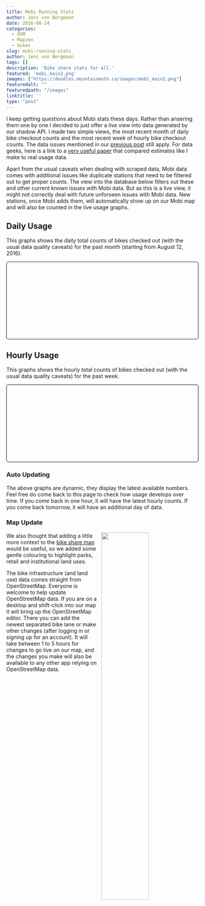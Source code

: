 ```yaml
---
title: Mobi Running Stats
author: Jens von Bergmann
date: 2016-08-24
categories:
  - OSM
  - Mapzen
  - bikes
slug: mobi-running-stats
author: Jens von Bergmann
tags: []
description: 'Bike share stats for all.'
featured: 'mobi_main2.png'
images: ["https://doodles.mountainmath.ca/images/mobi_main2.png"]
featuredalt: ""
featuredpath: "/images"
linktitle: ''
type: "post"
---
```


I keep getting questions about Mobi stats these days. Rather than ansering them one by one I decided to just offer a live
view into data generated by our shadow API. I made two simple views, the most recent month of daily bike checkout counts
and the most recent week of hourly bike checkout counts. The data issues mentioned in our
[previous post](http://doodles.mountainmath.ca/blog/2016/08/16/mobi-a-first-look/) still apply. For data geeks, here is a link to a
[very useful paper](https://twitter.com/serialc/status/767096443165376512) that compared estimates like I make to real
usage data.

<!-- more -->
Apart from the usual caveats when dealing with scraped data, Mobi data comes with additional issues like duplicate stations
that need to be filtered out to get proper counts. The view into the database below filters out these and other current
known issues with Mobi data. But as this is a live view, it might not correctly deal with future unforseen issues with
Mobi data. New stations, once Mobi adds them, will automatically show up on our Mobi map and will also be counted in the
live usage graphs.

## Daily Usage
This graphs shows the daily total counts of bikes checked out (with the usual data quality caveats) for the past month
(starting from August 12, 2016).
<div style="margin:5px  0 20px 0;padding:2px;border: 1px solid black;border-radius:5px;width:100%;">
  <div id="graph_daily" style="height:200px;" data-url="https://mountainmath.ca/bike_providers/1/daily.json"></div>
</div>

## Hourly Usage
This graphs shows the hourly total counts of bikes checked out (with the usual data quality caveats) for the past week.
<div style="margin:5px  0 20px 0;padding:2px;border: 1px solid black;border-radius:5px;width:100%;">
  <div id="graph_hourly" style="height:200px;" data-url="https://mountainmath.ca/bike_providers/1/hourly.json"></div>
</div>

### Auto Updating
The above graphs are dynamic, they display the latest available numbers. Feel free do come back to this page to check
how usage develops over time. If you come back in one hour, it will have the latest hourly counts. If you come back
tomorrow, it will have an additional day of data. 

### Map Update
<a href="http://mountainmath.ca/mobi#14.287582005629245/49.2742/-123.1277" target="_blank"><img  src="/images/mobi_main2.png"  style="width:50%;float:right;margin-left:10px;"></a>
We also thought that adding a little more context to the [bike share map](http://mountainmath.ca/mobi) would be useful,
so we added some gentle colouring to highlight parks, retail and institutional land uses.

The bike infrastructure
(and land use) data comes straight from OpenStreetMap. Everyone is
welcome to help update OpenStreetMap data. If you are on a desktop and shift-click into our map it will bring up the
OpenStreetMap editor. There you can add the newest separated bike lane or make other changes (after logging in or signing
up for an account). It will take between 1 to 5 hours for changes to go live on our map, and the changes you make will
also be available to any other app relying on OpenStreetMap data.

<style>
.axis {
  font: 10px sans-serif;
}

.axis path,
.axis line {
  fill: none;
  stroke: #000;
  shape-rendering: crispEdges;
}

.x.axis path {
  display: none;
}

.bar {
  fill: steelblue;
}

.bar:hover {
  fill: brown;
}

.color-bar:hover {
  fill: grey;
}
</style>

<script src="//d3js.org/d3.v3.min.js" charset="utf-8"></script>
<script src="/lib/jquery.min.js" charset="utf-8"></script>
<script>

function graphBikeStation(selector,station_id){
  var outerHeight=$(selector).height(),
      outerWidth=$($(selector)[0].parentNode).width();
  var margin = {top: 20, right: 20, bottom: 30, left: 50},
      width = outerWidth - margin.left - margin.right,
      height = outerHeight - margin.top - margin.bottom;

  var formatDate = d3.time.format("%X");
  var x = d3.time.scale()
      .range([0, width]);

  var y = d3.scale.linear()
      .range([height, 0]);

  var xAxis = d3.svg.axis().scale(x).orient('bottom');

  var yAxis = d3.svg.axis().scale(y).orient('left').ticks(5);

  var line = d3.svg.line()
      .x(function(d) { return x(d.created_at); })
      .y(function(d) { return y(d.available_bikes); })
      .interpolate('step-after');
  var bikeArea = d3.svg.area()
      .x(function(d, i) { return x(d.created_at); })
      .y0(function(d) { return y(d.available_bikes); })
      .y1(function(d) { return height; })
      .interpolate('step-after');
  var dockArea = d3.svg.area()
      .x(function(d, i) { return x(d.created_at); })
      .y0(function(d) { return 0; })
      .y1(function(d) { return y(d.available_bikes); })
      .interpolate('step-after');


  var svg = d3.select(selector).append("svg")
      .attr("width", width + margin.left + margin.right)
      .attr("height", height + margin.top + margin.bottom)
      .append("g")
      .attr("transform", "translate(" + margin.left + "," + margin.top + ")");
  d3.json('http://mountainmath.ca/bike_providers/1/bike_stations/' + station_id + '.json?days=7',function(error,data){
  if (error) throw error;
  data=data[0].stations[0].statuses;
  data.forEach(function(d){type(d)});
  var last=data[data.length-1];
  var lastTime=new Date(d3.time.format.iso.parse(last.updated_at).getTime() + 5*60000);
  data.push({id:last.id,available_bikes:last.available_bikes,free_docks:last.free_docks,created_at:lastTime,updated_at:lastTime});

  x.domain(d3.extent(data, function(d) { return d.created_at; }));
  y.domain([0,data[0].available_bikes+data[0].free_docks]);

  svg.append("g")
      .attr("class", "x axis")
      .attr("transform", "translate(0," + height + ")")
      .call(xAxis);

  svg.append("g")
      .attr("class", "y axis")
      .call(yAxis);
//      .append("text")
//      .attr("transform", "rotate(-90)")
//      .attr("y", 6)
//      .attr("dy", ".71em")
//      .style("text-anchor", "end")
//      .text("Available Bikes");

  svg.append("path")
      .datum(data)
      .attr("class", "area bike")
      .style("fill",'rgba(33, 139, 51, 0.7)')
      .attr("d", bikeArea);
  svg.append("path")
      .datum(data)
      .attr("class", "area dock")
      .style("fill",'rgba(212, 10, 44, 0.7')
      .attr("d", dockArea);


  function type(d) {
    d.created_at = d3.time.format.iso.parse(d.created_at);
    d.available_bikes = +d.available_bikes;
    return d;
  }
  });
}



function bar_graph(div,shiftAxis,domainFormatter,rangeFormatter,domainLabelFormatter,rangeLabelFormatter){
    if (!domainFormatter) domainFormatter=d3.format("d");
    if (!rangeLabelFormatter) rangeLabelFormatter=rangeFormatter;
    if (!rangeFormatter)
     rangeFormatter = function (y) {
        return y;
     };
     if (!domainLabelFormatter) domainLabelFormatter=domainFormatter;

var margin = {top: 20, right: 20, bottom: 40, left: 70},
    width = parseInt(div.style("width")) - margin.left - margin.right,
    height = parseInt(div.style("height")) - margin.top - margin.bottom;

var x = d3.scale.ordinal()
    .rangeRoundBands([0, width], .1);

var y = d3.scale.linear()
    .range([height, 0]);


var xAxis = d3.svg.axis()
    .scale(x)
    .tickFormat(domainFormatter)
    .orient("bottom");


var yAxis = d3.svg.axis()
    .scale(y)
    .orient("left")
    .tickFormat(rangeFormatter)
    .ticks(5, rangeFormatter);

var svg = div.append("svg")
    .attr("width", width + margin.left + margin.right)
    .attr("height", height + margin.top + margin.bottom)
  .append("g")
    .attr("transform", "translate(" + margin.left + "," + margin.top + ")");

var data_url=div[0][0].dataset.url;

d3.json(data_url, function(error, json) {
  if (error) throw error;
  var graphData=json[0];
  var data=graphData.data;
  
  //data.forEach(function(d,i){d.date= d3.time.format.iso.parse(d.date)});
  
  var container=d3.select(div.node().parentNode);
  container.selectAll('.legend.no-margin').remove();
  var legend=container.append('div').attr('class',"legend no-margin");
  legend.append('p').html('<i style="background:'+graphData.color + '"></i>' + graphData.label +  '<span style="float:right;margin-right:10px;" id="' + graphData.class+'_value"></span>');
  
  x.domain(data.map(function(d) {return d.date }));
  y.domain([0, d3.max(data, function(d) { return d.count; })]);
  
  var domainTickValues=[];
  var skip=Math.round(60/x.rangeBand());
  if (skip<=0) skip=1;
  for (var i=0;i<x.domain().length;i++) {
    if (i % skip==0) domainTickValues.push(x.domain()[i]);
  }
  //if (x.domain().length % 5 !=0) domainTickValues.push(x.domain()[x.domain().length-1]);
  xAxis.tickValues(domainTickValues);

  var xShift=shiftAxis ?  -x.rangeBand()/2.0 * 1.1 : 0;
  
  svg.append("g")
      .attr("class", "x axis")
      .attr("transform", "translate(" + xShift + "," + height + ")")
      .call(xAxis);

  svg.append("g")
      .attr("class", "y axis")
      .call(yAxis);
//    .append("text")
//      .attr("transform", "rotate(-90)")
//      .attr("y", 6)
//      .attr("dy", ".71em")
//      .style("text-anchor", "end")
//      .text("Probability");

  svg.selectAll(".bar")
      .data(data)
    .enter().append("rect")
      .attr("class", graphData.class + " bar")
      .style("fill", graphData.color)
      .attr("x", function(d) { return x(d.date); })
      .attr("width", x.rangeBand())
      .attr("y", function(d) { return y(d.count); })
      .attr("height", function(d) { return height - y(d.count); })
      .on('mouseover',function(d){
         d3.select('#'+this.classList[0]+'_value').text(domainLabelFormatter(d.date) + ': ' + rangeLabelFormatter(d.count)) 
      }).on('click',function(d){
       d3.select('#'+this.classList[0]+'_value').text(domainLabelFormatter(d.date) + ': ' + rangeLabelFormatter(d.count)) 
      }).on('touch',function(d){
         d3.select('#'+this.classList[0]+'_value').text(domainLabelFormatter(d.date) + ': ' + rangeLabelFormatter(d.count)) 
      }).on('mouseout',function(){d3.select('#'+this.classList[0]+'_value').text('')});

      
});

}



var numberFormatter=d3.format(",");
var dateFormatter=function(d){return d};//d3.time.format("%a %I%p");//d3.time.format("%a %H:%M"); //d3.format(",");
setTimeout(function(){
  bar_graph(d3.select("#graph_daily"),false,dateFormatter,numberFormatter);
  bar_graph(d3.select("#graph_hourly"),false,dateFormatter,numberFormatter);
},500)

//graphBikeStation('#station_graph_os',1);
</script>

